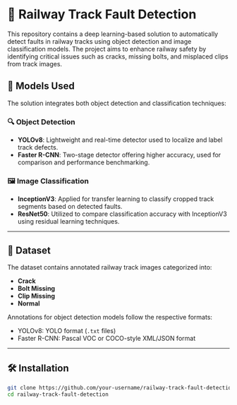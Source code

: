 # 🚆 Railway Track Fault Detection

This repository contains a deep learning-based solution to automatically detect faults in railway tracks using object detection and image classification models. The project aims to enhance railway safety by identifying critical issues such as cracks, missing bolts, and misplaced clips from track images.

## 🧠 Models Used

The solution integrates both object detection and classification techniques:

### 🔍 Object Detection
- **YOLOv8**: Lightweight and real-time detector used to localize and label track defects.
- **Faster R-CNN**: Two-stage detector offering higher accuracy, used for comparison and performance benchmarking.

### 🖼️ Image Classification
- **InceptionV3**: Applied for transfer learning to classify cropped track segments based on detected faults.
- **ResNet50**: Utilized to compare classification accuracy with InceptionV3 using residual learning techniques.

---

## 📁 Dataset

The dataset contains annotated railway track images categorized into:
- **Crack**
- **Bolt Missing**
- **Clip Missing**
- **Normal**

Annotations for object detection models follow the respective formats:
- YOLOv8: YOLO format (`.txt` files)
- Faster R-CNN: Pascal VOC or COCO-style XML/JSON format

---

## 🛠️ Installation

```bash
git clone https://github.com/your-username/railway-track-fault-detection.git
cd railway-track-fault-detection

